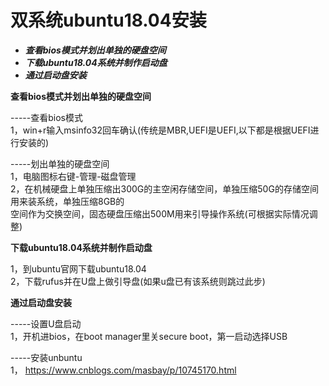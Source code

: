 # 双系统ubuntu18.04安装
* ***查看bios模式并划出单独的硬盘空间***
* ***下载ubuntu18.04系统并制作启动盘***  
* ***通过启动盘安装***   


**查看bios模式并划出单独的硬盘空间**  

-----查看bios模式     
1，win+r输入msinfo32回车确认(传统是MBR,UEFI是UEFI,以下都是根据UEFI进行安装的)    

-----划出单独的硬盘空间   
1，电脑图标右键-管理-磁盘管理  
2，在机械硬盘上单独压缩出300G的主空闲存储空间，单独压缩50G的存储空间用来装系统，单独压缩8GB的  
空间作为交换空间，固态硬盘压缩出500M用来引导操作系统(可根据实际情况调整)  

**下载ubuntu18.04系统并制作启动盘**

1，到ubuntu官网下载ubuntu18.04  
2，下载rufus并在U盘上做引导盘(如果u盘已有该系统则跳过此步) 

**通过启动盘安装**

-----设置U盘启动  
1，开机进bios，在boot manager里关secure boot，第一启动选择USB 

-----安装unbuntu  
1， https://www.cnblogs.com/masbay/p/10745170.html








